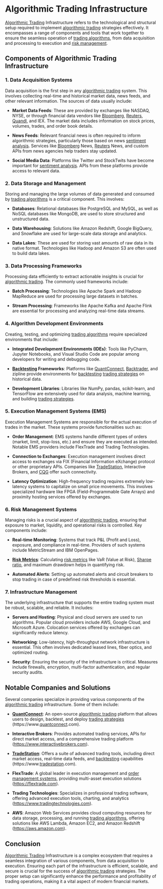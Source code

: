 # Algorithmic Trading Infrastructure

[Algorithmic Trading](../a/algorithmic_trading.md) Infrastructure refers to the technological and structural setup required to implement [algorithmic trading](../a/algorithmic_trading.md) strategies effectively. It encompasses a range of components and tools that work together to ensure the seamless operation of [trading algorithms](../t/trading_algorithms.md), from data acquisition and processing to execution and [risk management](../r/risk_management.md).

## Components of Algorithmic Trading Infrastructure

### 1. Data Acquisition Systems

Data acquisition is the first step in any [algorithmic trading](../a/algorithmic_trading.md) system. This involves collecting real-time and historical market data, news feeds, and other relevant information. The sources of data usually include:

- **Market Data Feeds**: These are provided by exchanges like NASDAQ, NYSE, or through financial data vendors like [Bloomberg](../b/bloomberg.md), [Reuters](../r/reuters.md), [Quandl](../q/quandl.md), and IEX. The market data includes information on stock prices, volumes, trades, and order book details.

- **News Feeds**: Relevant financial news is often required to inform algorithmic strategies, particularly those based on news [sentiment analysis](../s/sentiment_analysis.md). Services like [Bloomberg](../b/bloomberg.md) News, [Reuters](../r/reuters.md) News, and custom APIs from news agencies help traders stay updated.

- **Social Media Data**: Platforms like Twitter and StockTwits have become important for [sentiment analysis](../s/sentiment_analysis.md). APIs from these platforms provide access to relevant data.

### 2. Data Storage and Management

Storing and managing the large volumes of data generated and consumed by [trading algorithms](../t/trading_algorithms.md) is a critical component. This involves:

- **Databases**: Relational databases like PostgreSQL and MySQL, as well as NoSQL databases like MongoDB, are used to store structured and unstructured data.

- **Data Warehousing**: Solutions like Amazon Redshift, Google BigQuery, and Snowflake are used for large-scale data storage and analytics.

- **Data Lakes**: These are used for storing vast amounts of raw data in its native format. Technologies like Hadoop and Amazon S3 are often used to build data lakes.

### 3. Data Processing Frameworks

Processing data efficiently to extract actionable insights is crucial for [algorithmic trading](../a/algorithmic_trading.md). The commonly used frameworks include:

- **Batch Processing**: Technologies like Apache Spark and Hadoop MapReduce are used for processing large datasets in batches.

- **Stream Processing**: Frameworks like Apache Kafka and Apache Flink are essential for processing and analyzing real-time data streams.

### 4. Algorithm Development Environments

Creating, testing, and optimizing [trading algorithms](../t/trading_algorithms.md) require specialized environments that include:

- **Integrated Development Environments (IDEs)**: Tools like PyCharm, Jupyter Notebooks, and Visual Studio Code are popular among developers for writing and debugging code.

- **[Backtesting](../b/backtesting.md) Frameworks**: Platforms like [QuantConnect](../q/quantconnect.md), [Backtrader](../b/backtrader.md), and zipline provide environments for [backtesting](../b/backtesting.md) [trading strategies](../t/trading_strategies.md) on historical data.

- **Development Libraries**: Libraries like NumPy, pandas, scikit-learn, and TensorFlow are extensively used for data analysis, machine learning, and building [trading strategies](../t/trading_strategies.md).

### 5. Execution Management Systems (EMS)

Execution Management Systems are responsible for the actual execution of trades in the market. These systems provide functionalities such as:

- **Order Management**: EMS systems handle different types of orders (market, limit, stop-loss, etc.) and ensure they are executed as intended. Notable EMS providers include FlexTrade and Trading Technologies.

- **Connection to Exchanges**: Execution management involves direct access to exchanges via FIX (Financial Information eXchange) protocol or other proprietary APIs. Companies like [TradeStation](../t/tradestation.md), Interactive Brokers, and [CQG](../c/cqg.md) offer such connectivity.

- **Latency Optimization**: High-frequency trading requires extremely low-latency systems to capitalize on small price movements. This involves specialized hardware like FPGA (Field-Programmable Gate Arrays) and proximity hosting services offered by exchanges.

### 6. Risk Management Systems

Managing risks is a crucial aspect of [algorithmic trading](../a/algorithmic_trading.md), ensuring that exposure to market, liquidity, and operational risks is controlled. Key components include:

- **Real-time Monitoring**: Systems that track P&L (Profit and Loss), exposure, and compliance in real-time. Providers of such systems include MetricStream and IBM OpenPages.

- **[Risk Metrics](../r/risk_metrics.md)**: Calculating [risk metrics](../r/risk_metrics.md) like VaR (Value at Risk), [Sharpe ratio](../s/sharpe_ratio.md), and maximum drawdown helps in quantifying risk.

- **Automated Alerts**: Setting up automated alerts and circuit breakers to stop trading in case of predefined risk thresholds is essential.

### 7. Infrastructure Management

The underlying infrastructure that supports the entire trading system must be robust, scalable, and reliable. It includes:

- **Servers and Hosting**: Physical and cloud servers are used to run algorithms. Popular cloud providers include AWS, Google Cloud, and Microsoft Azure. Colocation services offered by exchanges can significantly reduce latency.

- **Networking**: Low-latency, high-throughput network infrastructure is essential. This often involves dedicated leased lines, fiber optics, and optimized routing.

- **Security**: Ensuring the security of the infrastructure is critical. Measures include firewalls, encryption, multi-factor authentication, and regular security audits.

## Notable Companies and Solutions

Several companies specialize in providing various components of the [algorithmic trading](../a/algorithmic_trading.md) infrastructure. Some of them include:

- **[QuantConnect](../q/quantconnect.md)**: An open-source [algorithmic trading](../a/algorithmic_trading.md) platform that allows users to design, backtest, and deploy [trading strategies](../t/trading_strategies.md) (https://www.[quantconnect](../q/quantconnect.md).com).

- **Interactive Brokers**: Provides automated trading services, APIs for direct market access, and a comprehensive trading platform (https://www.interactivebrokers.com).

- **[TradeStation](../t/tradestation.md)**: Offers a suite of advanced trading tools, including direct market access, real-time data feeds, and [backtesting](../b/backtesting.md) capabilities (https://www.[tradestation](../t/tradestation.md).com).

- **FlexTrade**: A global leader in execution management and [order management systems](../o/order_management_systems.md), providing multi-asset execution solutions (https://flextrade.com).

- **Trading Technologies**: Specializes in professional trading software, offering advanced execution tools, charting, and analytics (https://www.tradingtechnologies.com).

- **AWS**: Amazon Web Services provides cloud computing resources for data storage, processing, and running [trading algorithms](../t/trading_algorithms.md), offering solutions like AWS Lambda, Amazon EC2, and Amazon Redshift (https://aws.amazon.com).

## Conclusion

[Algorithmic Trading](../a/algorithmic_trading.md) Infrastructure is a complex ecosystem that requires a seamless integration of various components, from data acquisition to execution. Ensuring each part of the infrastructure is efficient, scalable, and secure is crucial for the success of [algorithmic trading](../a/algorithmic_trading.md) strategies. The proper setup can significantly enhance the performance and profitability of trading operations, making it a vital aspect of modern financial markets.